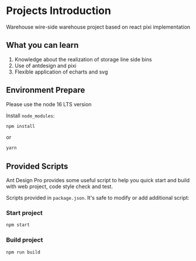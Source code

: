 # Projects Introduction

Warehouse wire-side warehouse project based on react pixi implementation

## What you can learn

1. Knowledge about the realization of storage line side bins
2. Use of antdesign and pixi
3. Flexible application of echarts and svg

## Environment Prepare

Please use the node 16 LTS version

Install `node_modules`:

```bash
npm install
```

or

```bash
yarn
```


## Provided Scripts

Ant Design Pro provides some useful script to help you quick start and build with web project, code style check and test.

Scripts provided in `package.json`. It's safe to modify or add additional script:

### Start project

```bash
npm start
```

### Build project

```bash
npm run build
```

